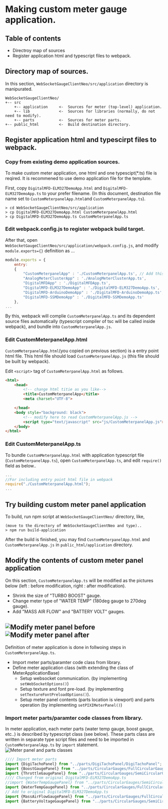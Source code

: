 # Making custom meter gauge application.

## Table of contents
* Directroy map of sources
* Register application html and typescript files to webpack.

## Directory map of sources.
In this section, `WebSocketGaugeClientNeo/src/application` directory is manipurated.

```
WebSocketGaugeClientNeo/
+-- src
	+-- application		<-	Sources for meter (top-level) application.
    +-- lib				<-	Sources for libraries (normally, do not need to modify).
    +-- parts			<-	Sources for meter parts.
+-- public_html 		<-	Build destination directory.
```

## Register application html and typescirpt files to webpack.
### Copy from existing demo application sources.
To make custom meter application, one html and one typescipt(*.ts) file is reqired.
It is recommened to use demo application file for the template.

First, copy `DigitalMFD-ELM327DemoApp.html` and `DigitalMFD-ELM327DemoApp.ts` to your prefer filename. (In this document, destination file name set to `CustomMeterpanelApp.html`and `CustomMeterpanelApp.ts`).
```
> cd WebSocketGaugeClientNeo/src/application
> cp DigitalMFD-ELM327DemoApp.html CustomMeterpanelApp.html
> cp DigitalMFD-ELM327DemoApp.ts CustomMeterpanelApp.ts
```

### Edit webpack.config.js to register webpack build target.
After that, open `WebSocketGaugeClientNeo/src/application/webpack.config.js`, and modify `module.exports={}` definition as ...

```js
module.exports = {
    entry:
    {
        "CustomMeterpanelApp" : './CustomMeterpanelApp.ts', // Add this line.
        "AnalogMeterClusterApp" : './AnalogMeterClusterApp.ts',
        "DigitalMFDApp" : './DigitalMFDApp.ts',
        "DigitalMFD-ELM327DemoApp" : './DigitalMFD-ELM327DemoApp.ts',
        "DigitalMFD-ArduinoDemoApp" : './DigitalMFD-ArduinoDemoApp.ts',
        "DigitalMFD-SSMDemoApp" : './DigitalMFD-SSMDemoApp.ts'
    },
...
```
By this, webpack will complie `CustomMeterpanelApp.ts` and its dependent source files automatically (typescript compiler of tsc will be called inside webpack), and bundle into `CustomMeterpanelApp.js`.

### Edit CustomMeterpanelApp.html
`CustomMeterpanelApp.html`(you copied on previous section) is a entry point html file. This html file should load `CustomMeterpanelApp.js` (this file should be built by webpack).

Edit `<script>` tag of `CustomMeterpanelApp.html` as follows.
```html
<html>
    <head>
    	<!-- change html titie as you like-->
        <title>CustomMeterpanelApp</title>
        <meta charset="UTF-8">

    </head>
    <body style="background: black">
    	<!-- modify here to read CustomMeterpanelApp.js -->
        <script type="text/javascript" src="js/CustomMeterpanelApp.js"></script>
    </body>
</html>
```

### Edit CustomMeterpanelApp.ts
To bundle `CustomMeterpanelApp.html` with application typescript file (`CustomMeterpanelApp.ts`), open `CustomMeterpanelApp.ts`, and edit `require()` field as below..

```js
...
//For including entry point html file in webpack
require("./CustomMeterpanelApp.html");
...
```

## Try building custom meter panel application

To build, run npm script at `WebSocketGaugeClientNeo/` directory, like,
```
(move to the directory of WebSocketGaugeClientNeo and type)..
> npm run build-application
```

After the build is finished, you may find `CustomMeterpanelApp.html` and `CustomMeterpanelApp.js` in `public_html/application` directory.

## Modify the contents of custom meter panel application
On this section, `CustomMeterpanelApp.ts` will be modified as the pictures below (left : before modification, right : after modification).
* Shrink the size of "TURBO BOOST" gauge.
* Change meter type of "WATER TEMP" (180deg gauge to 270deg gauge).
* Add "MASS AIR FLOW" and "BATTERY VOLT" gauges.

![Modify meter panel before](CustomMeterApp.img/MeterpanelModBefore.PNG)![Modify meter panel after](CustomMeterApp.img/MeterpanelModAfter.PNG)
----

Definition of meter application is done in follwoing steps in `CustomMeterpanelApp.ts`.
* Import meter parts/paramter code class from library.
* Define meter application class (with extending the class of MeterApplicationBase)
	* Setup websocket communication. (by implementing `setWebSocketOptions()`)
    * Setup texture and font pre-load. (by implementing `setTextureFontPreloadOptions()`).
    * Setup meter panel contents (parts location is viewport) and parts operation (by implementing `setPIXIMeterPanel()`)

### Import meter parts/paramter code classes from library.
In meter application, each meter parts (water temp gauge, boost gauge, etc..) is described by typescript class (see below). 
These parts class are written in separate type script files and need to be imported in `CustomMeterpanelApp.ts` by `import` statement.
![Meter panel and parts classes](CustomMeterApp.img/MeterpanelMod_PartsClass.PNG)

```js
//// Import meter parts
import {DigiTachoPanel} from "../parts/DigiTachoPanel/DigiTachoPanel";
import {BoostGaugePanel} from "../parts/CircularGauges/FullCircularGaugePanel";
import {ThrottleGaugePanel} from "../parts/CircularGauges/SemiCircularGaugePanel";
//// Changed from original DigitalMFD-ELM327DemoApp.ts
//import {WaterTempGaugePanel} from "../parts/CircularGauges/SemiCircularGaugePanel";
import {WaterTempGaugePanel} from "../parts/CircularGauges/FullCircularGaugePanel";
// Add to original DigitalMFD-ELM327DemoApp.ts
import {MassAirFlowGaugePanel} from "../parts/CircularGauges/FullCircularGaugePanel";
import {BatteryVoltageGaugePanel} from "../parts/CircularGauges/SemiCircularGaugePanel";

```